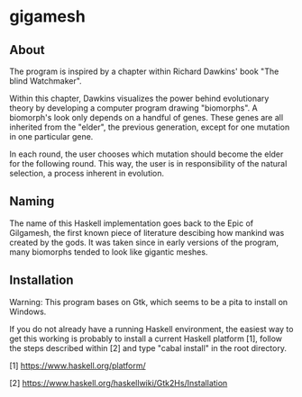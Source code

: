 # gigamesh

## About

The program is inspired by a chapter within Richard Dawkins' book "The blind Watchmaker". 

Within this chapter, Dawkins visualizes the power behind evolutionary theory by developing a computer program drawing "biomorphs".
A biomorph's look only depends on a handful of genes.
These genes are all inherited from the "elder", the previous generation, except for one mutation in one particular gene. 

In each round, the user chooses which mutation should become the elder for the following round. 
This way, the user is in responsibility of the natural selection, a process inherent in evolution. 

## Naming

The name of this Haskell implementation goes back to the Epic of Gilgamesh, the first known piece of literature descibing how mankind was created by the gods.
It was taken since in early versions of the program, many biomorphs tended to look like gigantic meshes. 

## Installation

Warning: This program bases on Gtk, which seems to be a pita to install on Windows.

If you do not already have a running Haskell environment, the easiest way to get this working is probably to install a current Haskell platform [1], follow the steps described within [2] and type "cabal install" in the root directory.

[1] https://www.haskell.org/platform/

[2] https://www.haskell.org/haskellwiki/Gtk2Hs/Installation

